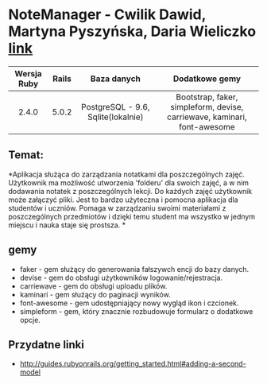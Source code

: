 # NoteManager - Cwilik Dawid, Martyna Pyszyńska, Daria Wieliczko [link](https://note-manager.herokuapp.com)
| Wersja Ruby | Rails | Baza danych | Dodatkowe gemy|
| :-------------: |:-------------:| :--------:|:-----:|
| 2.4.0 | 5.0.2 | PostgreSQL - 9.6, Sqlite(lokalnie) | Bootstrap, faker, simpleform, devise, carriewave, kaminari, font-awesome |
## Temat:
*Aplikacja służąca do zarządzania notatkami dla poszczególnych zajęć. Użytkownik ma możliwość utworzenia 'folderu' dla swoich zajęć, a w nim dodawania notatek z poszczególnych lekcji. Do każdych zajęć użytkownik może załączyć pliki. Jest to bardzo użyteczna i pomocna aplikacja dla studentów i uczniów. Pomaga w zarządzaniu swoimi materiałami z poszczególnych przedmiotów i dzięki temu student ma wszystko w jednym miejscu i nauka staje się prostsza. *

## gemy
* faker - gem służący do generowania fałszywch encji do bazy danych.
* devise - gem do obsługi użytkowników logowanie/rejestracja.
* carriewave - gem do obsługi uploadu plików.
* kaminari - gem służący do paginacji wyników.
* font-awesome - gem udostępniający nowy wygląd ikon i czcionek.
* simpleform - gem, który znacznie rozbudowuje formularz o dodatkowe opcje.
## Przydatne linki
* http://guides.rubyonrails.org/getting_started.html#adding-a-second-model
